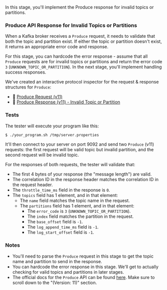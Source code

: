 In this stage, you'll implement the Produce response for invalid topics or partitions.

### Produce API Response for Invalid Topics or Partitions

When a Kafka broker receives a `Produce` request, it needs to validate that both the topic and partition exist. If either the topic or partition doesn't exist, it returns an appropriate error code and response.

For this stage, you can hardcode the error response - assume that all `Produce` requests are for invalid topics or partitions and return the error code `3` (`UNKNOWN_TOPIC_OR_PARTITION`). In the next stage, you'll implement handling success responses.

We've created an interactive protocol inspector for the request & response structures for `Produce`:

- 🔎 [Produce Request (v11)](https://binspec.org/kafka-produce-request-v11)
- 🔎 [Produce Response (v11) - Invalid Topic or Partition](https://binspec.org/kafka-produce-unknown-topic-or-partition-response-v11)

### Tests

The tester will execute your program like this:

```bash
$ ./your_program.sh /tmp/server.properties
```

It'll then connect to your server on port 9092 and send two `Produce` (v11) requests: the first request will be valid topic but invalid partition, and the second request will be invalid topic.

For the responses of both requests, the tester will validate that:

- The first 4 bytes of your response (the "message length") are valid.
- The correlation ID in the response header matches the correlation ID in the request header.
- The `throttle_time_ms` field in the response is `0`.
- The `topics` field has 1 element, and in that element:
  - The `name` field matches the topic name in the request.
  - The `partitions` field has 1 element, and in that element:
    - The `error_code` is `3` (`UNKNOWN_TOPIC_OR_PARTITION`).
    - The `index` field matches the partition in the request.
    - The `base_offset` field is `-1`.
    - The `log_append_time_ms` field is `-1`.
    - The `log_start_offset` field is `-1`.

### Notes

- You'll need to parse the `Produce` request in this stage to get the topic name and partition to send in the response.
- You can hardcode the error response in this stage. We'll get to actually checking for valid topics and partitions in later stages.
- The official docs for the `Produce` API can be found [here](https://kafka.apache.org/protocol.html#The_Messages_Produce). Make sure to scroll down to the "(Version: 11)" section.
